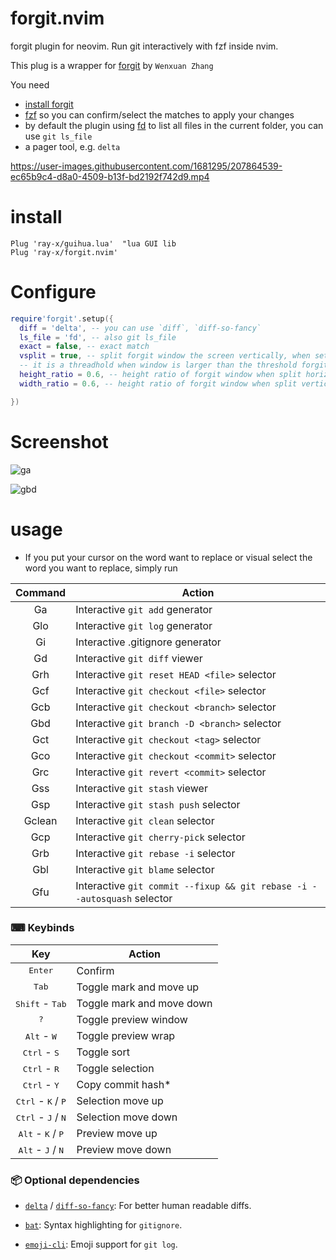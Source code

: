 # forgit.nvim

forgit plugin for neovim. Run git interactively with fzf inside nvim.

This plug is a wrapper for [forgit](https://github.com/wfxr/forgit) by `Wenxuan Zhang`

You need

- [install forgit](https://github.com/wfxr/forgit)
- [fzf](https://github.com/junegunn/fzf) so you can confirm/select the matches to apply your changes
- by default the plugin using [fd](https://github.com/sharkdp/fd) to list all files in the current folder, you can use
  `git ls_file`
- a pager tool, e.g. `delta`

https://user-images.githubusercontent.com/1681295/207864539-ec65b9c4-d8a0-4509-b13f-bd2192f742d9.mp4

# install

```
Plug 'ray-x/guihua.lua'  "lua GUI lib
Plug 'ray-x/forgit.nvim'
```

# Configure

```lua
require'forgit'.setup({
  diff = 'delta', -- you can use `diff`, `diff-so-fancy`
  ls_file = 'fd', -- also git ls_file
  exact = false, -- exact match
  vsplit = true, -- split forgit window the screen vertically, when set to number
  -- it is a threadhold when window is larger than the threshold forgit will split vertically,
  height_ratio = 0.6, -- height ratio of forgit window when split horizontally
  width_ratio = 0.6, -- height ratio of forgit window when split vertically

})
```

# Screenshot

![ga](https://user-images.githubusercontent.com/1681295/207861513-4a22c804-0e4c-46f5-92a1-f1d0c8d5e02a.jpg)

![gbd](https://user-images.githubusercontent.com/1681295/207861692-8c756b00-6e29-4e41-8fd4-dbf8b604fb7a.jpg)


# usage

- If you put your cursor on the word want to replace or visual select the word you want to replace, simply run

| Command               | Action                    |
| :-------------------: | ------------------------- |
|Ga      | Interactive `git add` generator |
|Glo     | Interactive `git log` generator |
|Gi      | Interactive .gitignore generator |
|Gd      | Interactive `git diff` viewer |
|Grh     | Interactive `git reset HEAD <file>` selector |
|Gcf     | Interactive `git checkout <file>` selector |
|Gcb     | Interactive `git checkout <branch>` selector |
|Gbd     | Interactive `git branch -D <branch>` selector |
|Gct     | Interactive `git checkout <tag>` selector |
|Gco     | Interactive `git checkout <commit>` selector |
|Grc     | Interactive `git revert <commit>` selector |
|Gss     | Interactive `git stash` viewer |
|Gsp     | Interactive `git stash push` selector |
|Gclean  | Interactive `git clean` selector |
|Gcp     | Interactive `git cherry-pick` selector |
|Grb     | Interactive `git rebase -i` selector |
|Gbl     | Interactive `git blame` selector |
|Gfu     | Interactive `git commit --fixup && git rebase -i --autosquash` selector |

### ⌨  Keybinds

| Key                                           | Action                    |
| :-------------------------------------------: | ------------------------- |
| <kbd>Enter</kbd>                              | Confirm                   |
| <kbd>Tab</kbd>                                | Toggle mark and move up   |
| <kbd>Shift</kbd> - <kbd>Tab</kbd>             | Toggle mark and move down |
| <kbd>?</kbd>                                  | Toggle preview window     |
| <kbd>Alt</kbd> - <kbd>W</kbd>                 | Toggle preview wrap       |
| <kbd>Ctrl</kbd> - <kbd>S</kbd>                | Toggle sort               |
| <kbd>Ctrl</kbd> - <kbd>R</kbd>                | Toggle selection          |
| <kbd>Ctrl</kbd> - <kbd>Y</kbd>                | Copy commit hash*         |
| <kbd>Ctrl</kbd> - <kbd>K</kbd> / <kbd>P</kbd> | Selection move up         |
| <kbd>Ctrl</kbd> - <kbd>J</kbd> / <kbd>N</kbd> | Selection move down       |
| <kbd>Alt</kbd> - <kbd>K</kbd> / <kbd>P</kbd>  | Preview move up           |
| <kbd>Alt</kbd> - <kbd>J</kbd> / <kbd>N</kbd>  | Preview move down         |

### 📦 Optional dependencies

- [`delta`](https://github.com/dandavison/delta) / [`diff-so-fancy`](https://github.com/so-fancy/diff-so-fancy): For better human readable diffs.

- [`bat`](https://github.com/sharkdp/bat.git): Syntax highlighting for `gitignore`.

- [`emoji-cli`](https://github.com/wfxr/emoji-cli): Emoji support for `git log`.

